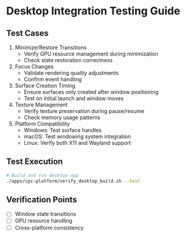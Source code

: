 # Desktop Integration Testing Guide

## Test Cases
1. Minimize/Restore Transitions
   - Verify GPU resource management during minimization
   - Check state restoration correctness
2. Focus Changes
   - Validate rendering quality adjustments
   - Confirm event handling
3. Surface Creation Timing
   - Ensure surfaces only created after window positioning
   - Test on initial launch and window moves
4. Texture Management
   - Verify texture preservation during pause/resume
   - Check memory usage patterns
5. Platform Compatibility
   - Windows: Test surface handles
   - macOS: Test windowing system integration
   - Linux: Verify both X11 and Wayland support

## Test Execution
```bash
# Build and run desktop app
./apps/cpc-platform/verify_desktop_build.sh --test
```

## Verification Points
- [ ] Window state transitions
- [ ] GPU resource handling
- [ ] Cross-platform consistency